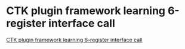 # CTK plugin framework learning 6-register interface call
[CTK plugin framework learning 6-register interface call](https://aiwithcloud.com/2022/09/19/ctk_plugin_framework_learning_6_register_interface_call/)